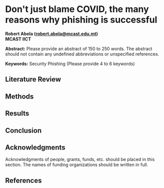 # Don't just blame COVID, the many reasons why phishing is successful
__Robert Abela (robert.abela@mcast.edu.mt)__  
__MCAST IICT__

__Abstract:__ Please provide an abstract of 150 to 250 words. The abstract should not contain any undefined abbreviations or unspecified references.

__Keywords:__ Security Phishing (Please provide 4 to 6 keywords)

## Literature Review

## Methods

## Results

## Conclusion

## Acknowledgments
Acknowledgments of people, grants, funds, etc. should be placed in this section. The names of funding organizations should be written in full.

## References
